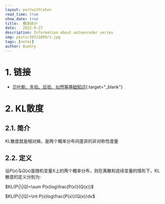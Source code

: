 ```yaml
---
layout: postwithlatex
read_time: true
show_date: true
title:  概率统计
date:   2022-9-27
description: Information about autoencoder series 
img: posts/20221009/1.jpg 
tags: [notes]
author: Quehry
---
```


# 1. 链接
- [贝叶斯、先验、后验、似然等基础知识](https://blog.csdn.net/guleileo/article/details/80971601){:target="_blank"}

# 2. KL散度
## 2.1. 简介
KL散度就是相对熵，是两个概率分布间差异的非对称性度量

## 2.2. 定义
设$P(x)$与$Q(x)$是随机变量X上的两个概率分布，则在离散和连续变量的情形下，KL散度的定义分别为:

$KL(P\|\|Q)=\sum P(x)log\frac{P(x)}{Q(x)}$

$KL(P\|\|Q)=\int P(x)log\frac{P(x)}{Q(x)}dx$